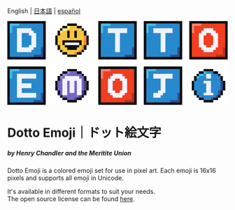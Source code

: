 English | [日本語](/ja-README.md) | [español](/es-README.md)

![Dotto Emoji Logo](github-assets/logo.png)
# Dotto Emoji｜ドット絵文字
##### by Henry Chandler and the Meritite Union

Dotto Emoji is a colored emoji set for use in pixel art. Each emoji is 16x16 pixels and supports all emoji in Unicode.

It's available in different formats to suit your needs. \
The open source license can be found [here]().
